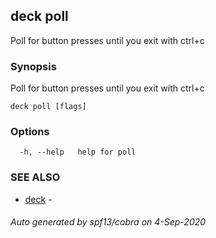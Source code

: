 ## deck poll

Poll for button presses until you exit with ctrl+c

### Synopsis

Poll for button presses until you exit with ctrl+c

```
deck poll [flags]
```

### Options

```
  -h, --help   help for poll
```

### SEE ALSO

* [deck](index.md)	 - 

###### Auto generated by spf13/cobra on 4-Sep-2020
